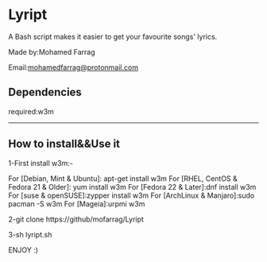 # Lyript
A Bash script makes it easier to get your favourite songs' lyrics.

Made by:Mohamed Farrag 

Email:mohamedfarrag@protonmail.com

## Dependencies
 required:w3m
*****************************************
## How to install&&Use it

1-First install w3m:-

For [Debian, Mint & Ubuntu]: apt-get install w3m
For [RHEL, CentOS & Fedora 21 & Older]: yum install w3m
For [Fedora 22 & Later]:dnf install w3m
For [suse & openSUSE]:zypper install w3m
For [ArchLinux & Manjaro]:sudo pacman -S w3m
For [Mageia]:urpmi w3m

2-git clone https://github/mofarrag/Lyript

3-sh lyript.sh  


ENJOY :)

